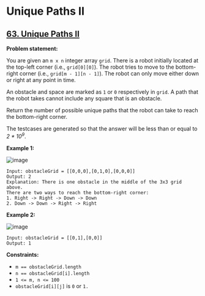 # Unique Paths II

## [63. Unique Paths II](https://leetcode.com/problems/unique-paths-ii/)

**Problem statement:**

You are given an `m x n` integer array `grid`. There is a robot initially located at the top-left corner (i.e., `grid[0][0]`). The robot tries to move to the bottom-right corner (i.e., `grid[m - 1][n - 1]`). The robot can only move either down or right at any point in time.

An obstacle and space are marked as `1` or `0` respectively in `grid`. A path that the robot takes cannot include any square that is an obstacle.

Return the number of possible unique paths that the robot can take to reach the bottom-right corner.

The testcases are generated so that the answer will be less than or equal to *2 * 10<sup>9</sup>*.

**Example 1:**

![image](https://user-images.githubusercontent.com/20440403/200059768-931b1592-5c4f-491a-84bb-fe249134a136.png)

```
Input: obstacleGrid = [[0,0,0],[0,1,0],[0,0,0]]
Output: 2
Explanation: There is one obstacle in the middle of the 3x3 grid above.
There are two ways to reach the bottom-right corner:
1. Right -> Right -> Down -> Down
2. Down -> Down -> Right -> Right
```

**Example 2:**

![image](https://user-images.githubusercontent.com/20440403/200059829-5e93ea64-b1e7-4c91-bf2c-1c957ef09319.png)

```
Input: obstacleGrid = [[0,1],[0,0]]
Output: 1
```

**Constraints:**

* `m == obstacleGrid.length`
* `n == obstacleGrid[i].length`
* `1 <= m, n <= 100`
* `obstacleGrid[i][j]` is `0` or `1.`
